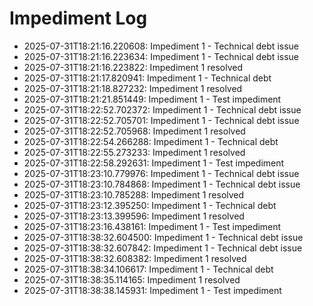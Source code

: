# Impediment Log

- 2025-07-31T18:21:16.220608: Impediment 1 - Technical debt issue
- 2025-07-31T18:21:16.223634: Impediment 1 - Technical debt issue
- 2025-07-31T18:21:16.223822: Impediment 1 resolved
- 2025-07-31T18:21:17.820941: Impediment 1 - Technical debt
- 2025-07-31T18:21:18.827232: Impediment 1 resolved
- 2025-07-31T18:21:21.851449: Impediment 1 - Test impediment
- 2025-07-31T18:22:52.702372: Impediment 1 - Technical debt issue
- 2025-07-31T18:22:52.705701: Impediment 1 - Technical debt issue
- 2025-07-31T18:22:52.705968: Impediment 1 resolved
- 2025-07-31T18:22:54.266288: Impediment 1 - Technical debt
- 2025-07-31T18:22:55.273233: Impediment 1 resolved
- 2025-07-31T18:22:58.292631: Impediment 1 - Test impediment
- 2025-07-31T18:23:10.779976: Impediment 1 - Technical debt issue
- 2025-07-31T18:23:10.784868: Impediment 1 - Technical debt issue
- 2025-07-31T18:23:10.785288: Impediment 1 resolved
- 2025-07-31T18:23:12.395250: Impediment 1 - Technical debt
- 2025-07-31T18:23:13.399596: Impediment 1 resolved
- 2025-07-31T18:23:16.438161: Impediment 1 - Test impediment
- 2025-07-31T18:38:32.604500: Impediment 1 - Technical debt issue
- 2025-07-31T18:38:32.607842: Impediment 1 - Technical debt issue
- 2025-07-31T18:38:32.608382: Impediment 1 resolved
- 2025-07-31T18:38:34.106617: Impediment 1 - Technical debt
- 2025-07-31T18:38:35.114165: Impediment 1 resolved
- 2025-07-31T18:38:38.145931: Impediment 1 - Test impediment
